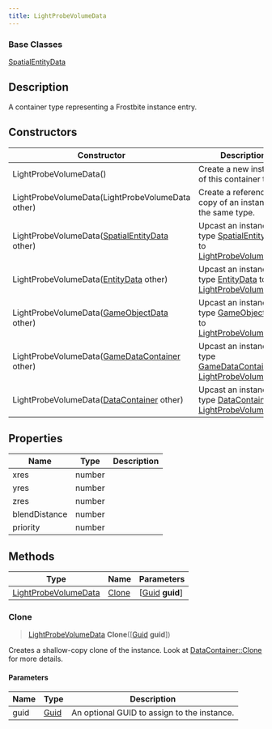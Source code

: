 ```yaml
---
title: LightProbeVolumeData
---
```

### Base Classes

[SpatialEntityData](SpatialEntityData)

## Description

A container type representing a Frostbite instance entry.

## Constructors

| Constructor                                                                     | Description                                                                                                                     |
| ------------------------------------------------------------------------------- | ------------------------------------------------------------------------------------------------------------------------------- |
| LightProbeVolumeData()                                                          | Create a new instance of this container type.                                                                                   |
| LightProbeVolumeData(LightProbeVolumeData other)                                | Create a reference copy of an instance of the same type.                                                                        |
| LightProbeVolumeData([SpatialEntityData](SpatialEntityData) other)              | Upcast an instance of type [SpatialEntityData](SpatialEntityData) to [LightProbeVolumeData](LightProbeVolumeData).              |
| LightProbeVolumeData([EntityData](EntityData) other)                            | Upcast an instance of type [EntityData](EntityData) to [LightProbeVolumeData](LightProbeVolumeData).                            |
| LightProbeVolumeData([GameObjectData](GameObjectData) other)                    | Upcast an instance of type [GameObjectData](GameObjectData) to [LightProbeVolumeData](LightProbeVolumeData).                    |
| LightProbeVolumeData([GameDataContainer](GameDataContainer) other)              | Upcast an instance of type [GameDataContainer](GameDataContainer) to [LightProbeVolumeData](LightProbeVolumeData).              |
| LightProbeVolumeData([DataContainer](/vext/ref/shared/class/datacontainer) other) | Upcast an instance of type [DataContainer](/vext/ref/shared/class/datacontainer) to [LightProbeVolumeData](LightProbeVolumeData). |

## Properties

| Name          | Type   | Description |
| ------------- | ------ | ----------- |
| xres          | number |             |
| yres          | number |             |
| zres          | number |             |
| blendDistance | number |             |
| priority      | number |             |

## Methods

| Type                                         | Name            | Parameters                                     |
| -------------------------------------------- | --------------- | ---------------------------------------------- |
| [LightProbeVolumeData](LightProbeVolumeData) | [Clone](#clone) | \[[Guid](/vext/ref/shared/class/guid) **guid**\] |

### Clone

> [LightProbeVolumeData](LightProbeVolumeData) **Clone**(\[[Guid](/vext/ref/shared/class/guid) **guid**\])

Creates a shallow-copy clone of the instance. Look at [DataContainer::Clone](/vext/ref/shared/class/datacontainer#clone) for more details.

#### Parameters

| Name | Type         | Description                                 |
| ---- | ------------ | ------------------------------------------- |
| guid | [Guid](Guid) | An optional GUID to assign to the instance. |
